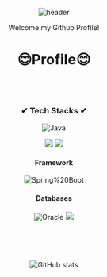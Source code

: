 <div align="center">
  
  ![header](https://capsule-render.vercel.app/api?type=waving&text=Welcome&height=200&fontColor=f5fffa)
  <p align='center'> Welcome my Github Profile! </p>
</div>

<div align="center"> <H1>😊Profile😊</H1><br><br>

<H3>✔ Tech Stacks ✔</H3>


![Java](https://img.shields.io/badge/Java-007396.svg?&style=for-the-badge&logo=Java&logoColor=white)

<img src="https://img.shields.io/badge/HTML5-E34F26?style=flat-square&logo=HTML5&logoColor=white"/> 
<img src="https://img.shields.io/badge/css-1572B6?style=for-the-badge&logo=css3&logoColor=white"> 

<h4>Framework</h4>

![Spring%20Boot](https://img.shields.io/badge/Spring%20Boot-6DB33F.svg?&style=for-the-badge&logo=Spring%20Boot&logoColor=white)

<h4>Databases</h4>

![Oracle](https://img.shields.io/badge/Oracle-F80000.svg?&style=for-the-badge&logo=Oracle&logoColor=white)
<img src="https://img.shields.io/badge/mariaDB-003545?style=for-the-badge&logo=mariaDB&logoColor=white"> 

<br>
<br>
<!-- START_SECTION:waka-->
<!-- END_SECTION:waka-->

<br>

![GitHub stats](https://github-readme-stats.vercel.app/api?username=dlatjdgns9)
